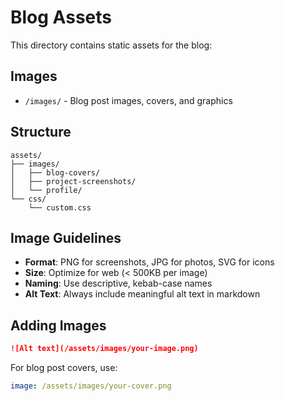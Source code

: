 # Blog Assets

This directory contains static assets for the blog:

## Images
- `/images/` - Blog post images, covers, and graphics

## Structure
```
assets/
├── images/
│   ├── blog-covers/
│   ├── project-screenshots/
│   └── profile/
└── css/
    └── custom.css
```

## Image Guidelines
- **Format**: PNG for screenshots, JPG for photos, SVG for icons
- **Size**: Optimize for web (< 500KB per image)
- **Naming**: Use descriptive, kebab-case names
- **Alt Text**: Always include meaningful alt text in markdown

## Adding Images
```markdown
![Alt text](/assets/images/your-image.png)
```

For blog post covers, use:
```yaml
image: /assets/images/your-cover.png
```
